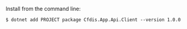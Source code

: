 Install from the command line:
```shell
$ dotnet add PROJECT package Cfdis.App.Api.Client --version 1.0.0
